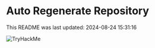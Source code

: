 # Auto Regenerate Repository

This README was last updated: 2024-08-24 15:31:16

 ![TryHackMe](https://tryhackme.com/badge/533634)